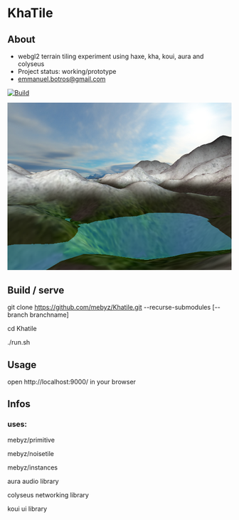 # KhaTile

## About 

* webgl2 terrain tiling experiment using haxe, kha, koui, aura and colyseus
* Project status: working/prototype
* emmanuel.botros@gmail.com

[![Build](https://github.com/mebyz/KhaTile/actions/workflows/main.yml/badge.svg)](https://github.com/mebyz/KhaTile/actions/workflows/main.yml)

![](khatile.png?raw=true)

## Build / serve

git clone https://github.com/mebyz/Khatile.git --recurse-submodules [--branch branchname]

cd Khatile

./run.sh


## Usage

open http://localhost:9000/ in your browser

## Infos

### uses:

mebyz/primitive

mebyz/noisetile

mebyz/instances

aura audio library

colyseus networking library

koui ui library